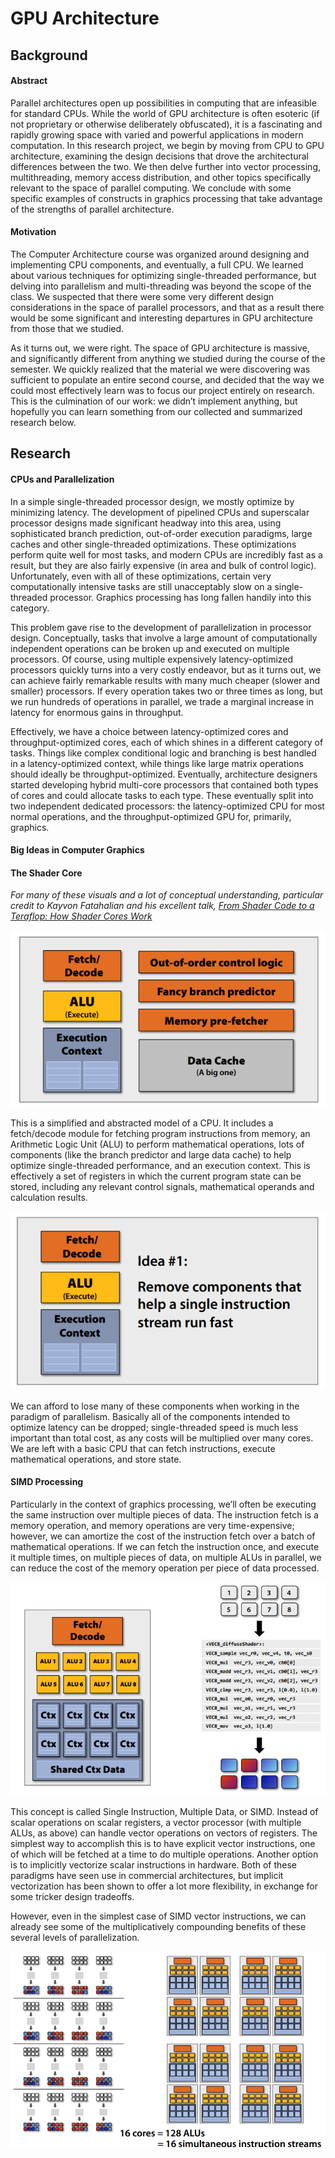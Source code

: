 # GPU Architecture

## Background

#### Abstract

Parallel architectures open up possibilities in computing that are infeasible for standard CPUs. While the world of GPU architecture is often esoteric (if not proprietary or otherwise deliberately obfuscated), it is a fascinating and rapidly growing space with varied and powerful applications in modern computation. In this research project, we begin by moving from CPU to GPU architecture, examining the design decisions that drove the architectural differences between the two. We then delve further into vector processing, multithreading, memory access distribution, and other topics specifically relevant to the space of parallel computing. We conclude with some specific examples of constructs in graphics processing that take advantage of the strengths of parallel architecture.


#### Motivation

The Computer Architecture course was organized around designing and implementing CPU components, and eventually, a full CPU. We learned about various techniques for optimizing single-threaded performance, but delving into parallelism and multi-threading was beyond the scope of the class. We suspected that there were some very different design considerations in the space of parallel processors, and that as a result there would be some significant and interesting departures in GPU architecture from those that we studied.

As it turns out, we were right. The space of GPU architecture is massive, and significantly different from anything we studied during the course of the semester. We quickly realized that the material we were discovering was sufficient to populate an entire second course, and decided that the way we could most effectively learn was to focus our project entirely on research. This is the culmination of our work: we didn’t implement anything, but hopefully you can learn something from our collected and summarized research below.


## Research

#### CPUs and Parallelization

In a simple single-threaded processor design, we mostly optimize by minimizing latency. The development of pipelined CPUs and superscalar processor designs made significant headway into this area, using sophisticated branch prediction, out-of-order execution paradigms, large caches and other single-threaded optimizations. These optimizations perform quite well for most tasks, and modern CPUs are incredibly fast as a result, but they are also fairly expensive (in area and bulk of control logic). Unfortunately, even with all of these optimizations, certain very computationally intensive tasks are still unacceptably slow on a single-threaded processor. Graphics processing has long fallen handily into this category.

This problem gave rise to the development of parallelization in processor design. Conceptually, tasks that involve a large amount of computationally independent operations can be broken up and executed on multiple processors. Of course, using multiple expensively latency-optimized processors quickly turns into a very costly endeavor, but as it turns out, we can achieve fairly remarkable results with many much cheaper (slower and smaller) processors. If every operation takes two or three times as long, but we run hundreds of operations in parallel, we trade a marginal increase in latency for enormous gains in throughput.

Effectively, we have a choice between latency-optimized cores and throughput-optimized cores, each of which shines in a different category of tasks. Things like complex conditional logic and branching is best handled in a latency-optimized context, while things like large matrix operations should ideally be throughput-optimized. Eventually, architecture designers started developing hybrid multi-core processors that contained both types of cores and could allocate tasks to each type. These eventually split into two independent dedicated processors: the latency-optimized CPU for most normal operations, and the throughput-optimized GPU for, primarily, graphics.

#### Big Ideas in Computer Graphics



#### The Shader Core

*For many of these visuals and a lot of conceptual understanding, particular credit to Kayvon Fatahalian and his excellent talk, [From Shader Code to a Teraflop: How Shader Cores Work](http://s08.idav.ucdavis.edu/fatahalian-gpu-architecture.pdf)*

![example CPU architecture](siggraph_cpu_design.PNG)

This is a simplified and abstracted model of a CPU. It includes a fetch/decode module for fetching program instructions from memory, an Arithmetic Logic Unit (ALU) to perform mathematical operations, lots of components (like the branch predictor and large data cache) to help optimize single-threaded performance, and an execution context. This is effectively a set of registers in which the current program state can be stored, including any relevant control signals, mathematical operands and calculation results.

![slimmed CPU architecture](siggraph_slimmed_design.PNG)

We can afford to lose many of these components when working in the paradigm of parallelism. Basically all of the components intended to optimize latency can be dropped; single-threaded speed is much less important than total cost, as any costs will be multiplied over many cores. We are left with a basic CPU that can fetch instructions, execute mathematical operations, and store state.

#### SIMD Processing

Particularly in the context of graphics processing, we’ll often be executing the same instruction over multiple pieces of data. The instruction fetch is a memory operation, and memory operations are very time-expensive; however, we can amortize the cost of the instruction fetch over a batch of mathematical operations. If we can fetch the instruction once, and execute it multiple times, on multiple pieces of data, on multiple ALUs in parallel, we can reduce the cost of the memory operation per piece of data processed.

![SIMD architecture](siggraph_multi_alu.PNG)

This concept is called Single Instruction, Multiple Data, or SIMD. Instead of scalar operations on scalar registers, a vector processor (with multiple ALUs, as above) can handle vector operations on vectors of registers. The simplest way to accomplish this is to have explicit vector instructions, one of which will be fetched at a time to do multiple operations. Another option is to implicitly vectorize scalar instructions in hardware. Both of these paradigms have seen use in commercial architectures, but implicit vectorization has been shown to offer a lot more flexibility, in exchange for some tricker design tradeoffs.

However, even in the simplest case of SIMD vector instructions, we can already see some of the multiplicatively compounding benefits of these several levels of parallelization.

![128 fragments on 16 streams](siggraph_16_8_parallel.PNG)
